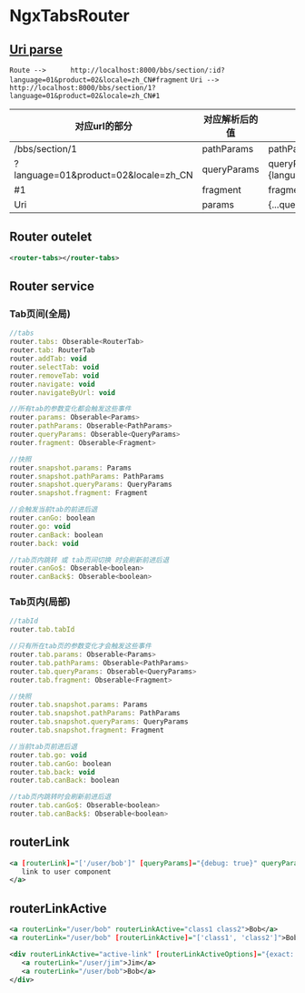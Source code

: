 # NgxTabsRouter


## [Uri parse](https://github.com/pillarjs/path-to-regexp)
`Route -->      http://localhost:8000/bbs/section/:id?language=01&product=02&locale=zh_CN#fragment`
`Uri -->     	http://localhost:8000/bbs/section/1?language=01&product=02&locale=zh_CN#1`

|	对应url的部分				      |	    对应解析后的值   |		解析后的值     |
|-------------------------|-------------------|--------------------|
|	/bbs/section/1	 	  |   pathParams      |	 pathParams={id:1}   |
|	?language=01&product=02&locale=zh_CN		      |     queryParams  	  |   queryParams={language:'01',product:'02',locale:'zh_CN'} |
|	#1 		      | fragment 		|			fragment=1 |
|	Uri 		      | params 		|			{...queryParams, ...pathParams} |


## Router outelet

```xml
<router-tabs></router-tabs>
```


## Router service

### Tab页间(全局)

```js
//tabs
router.tabs: Obserable<RouterTab>
router.tab: RouterTab
router.addTab: void
router.selectTab: void
router.removeTab: void
router.navigate: void
router.navigateByUrl: void

//所有tab的参数变化都会触发这些事件
router.params: Obserable<Params>
router.pathParams: Obserable<PathParams>
router.queryParams: Obserable<QueryParams>
router.fragment: Obserable<Fragment>

//快照
router.snapshot.params: Params
router.snapshot.pathParams: PathParams
router.snapshot.queryParams: QueryParams
router.snapshot.fragment: Fragment

//会触发当前tab的前进后退
router.canGo: boolean
router.go: void
router.canBack: boolean
router.back: void

//tab页内跳转 或 tab页间切换 时会刷新前进后退
router.canGo$: Obserable<boolean>
router.canBack$: Obserable<boolean>
```

###  Tab页内(局部)
```js
//tabId
router.tab.tabId

//只有所在tab页的参数变化才会触发这些事件
router.tab.params: Obserable<Params>
router.tab.pathParams: Obserable<PathParams>
router.tab.queryParams: Obserable<QueryParams>
router.tab.fragment: Obserable<Fragment>

//快照
router.tab.snapshot.params: Params
router.tab.snapshot.pathParams: PathParams
router.tab.snapshot.queryParams: QueryParams
router.tab.snapshot.fragment: Fragment

//当前tab页前进后退
router.tab.go: void
router.tab.canGo: boolean
router.tab.back: void
router.tab.canBack: boolean

//tab页内跳转时会刷新前进后退
router.tab.canGo$: Obserable<boolean>
router.tab.canBack$: Obserable<boolean>
```


## routerLink

```xml
<a [routerLink]="['/user/bob']" [queryParams]="{debug: true}" queryParamsHandling="merge">
   link to user component
</a>
```

## routerLinkActive

```xml
<a routerLink="/user/bob" routerLinkActive="class1 class2">Bob</a>
<a routerLink="/user/bob" [routerLinkActive]="['class1', 'class2']">Bob</a>

<div routerLinkActive="active-link" [routerLinkActiveOptions]="{exact: true}">
   <a routerLink="/user/jim">Jim</a>
   <a routerLink="/user/bob">Bob</a>
</div>
```


